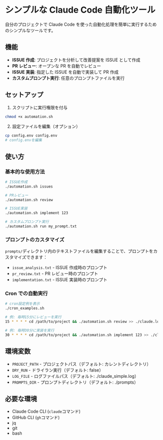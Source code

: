 # シンプルな Claude Code 自動化ツール

自分のプロジェクトで Claude Code を使った自動化処理を簡単に実行するためのシンプルなツールです。

## 機能

- **ISSUE 作成**: プロジェクトを分析して改善提案を ISSUE として作成
- **PR レビュー**: オープンな PR を自動でレビュー
- **ISSUE 実装**: 指定した ISSUE を自動で実装して PR 作成
- **カスタムプロンプト実行**: 任意のプロンプトファイルを実行

## セットアップ

1. スクリプトに実行権限を付与

```bash
chmod +x automation.sh
```

2. 設定ファイルを編集（オプション）

```bash
cp config.env config.env
# config.envを編集
```

## 使い方

### 基本的な使用方法

```bash
# ISSUE作成
./automation.sh issues

# PRレビュー
./automation.sh review

# ISSUE実装
./automation.sh implement 123

# カスタムプロンプト実行
./automation.sh run my_prompt.txt
```

### プロンプトのカスタマイズ

`prompts/`ディレクトリ内のテキストファイルを編集することで、プロンプトをカスタマイズできます：

- `issue_analysis.txt` - ISSUE 作成時のプロンプト
- `pr_review.txt` - PR レビュー時のプロンプト
- `implementation.txt` - ISSUE 実装時のプロンプト

### Cron での自動実行

```bash
# cron設定例を表示
./cron_examples.sh

# 例: 毎時15分にレビューを実行
15 * * * * cd /path/to/project && ./automation.sh review >> ./claude.log 2>&1

# 例: 毎時30分に実装を実行
30 * * * * cd /path/to/project && ./automation.sh implement 123 >> ./claude.log 2>&1
```

## 環境変数

- `PROJECT_PATH` - プロジェクトパス（デフォルト: カレントディレクトリ）
- `DRY_RUN` - ドライラン実行（デフォルト: false）
- `LOG_FILE` - ログファイルパス（デフォルト: ./claude_simple.log）
- `PROMPTS_DIR` - プロンプトディレクトリ（デフォルト: ./prompts）

## 必要な環境

- Claude Code CLI (`claude`コマンド)
- GitHub CLI (`gh`コマンド)
- jq
- git
- bash
